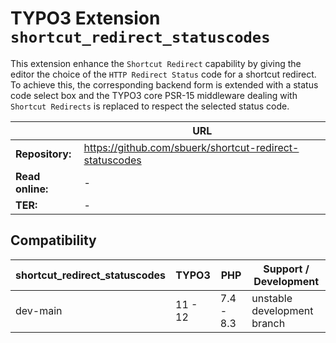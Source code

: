 # TYPO3 Extension `shortcut_redirect_statuscodes`

This extension enhance the `Shortcut Redirect` capability by giving the editor the choice of
the `HTTP Redirect Status` code for a shortcut redirect. To achieve this, the corresponding
backend form is extended with a status code select box and the TYPO3 core PSR-15 middleware
dealing with `Shortcut Redirects` is replaced to respect the selected status code.

|                  | URL                                                     |
|------------------|---------------------------------------------------------|
| **Repository:**  | https://github.com/sbuerk/shortcut-redirect-statuscodes |
| **Read online:** | -                                                       |
| **TER:**         | -                                                       |

## Compatibility

| shortcut_redirect_statuscodes | TYPO3   | PHP       | Support / Development       |
|-------------------------------|---------|-----------|-----------------------------|
| dev-main                      | 11 - 12 | 7.4 - 8.3 | unstable development branch |


